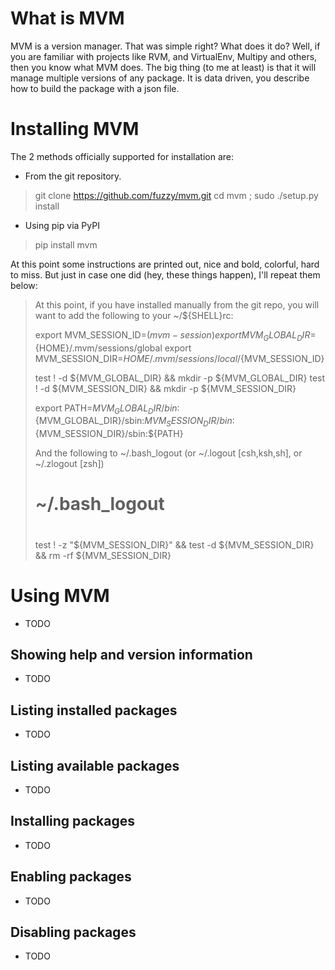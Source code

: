 # What is MVM
MVM is a version manager. That was simple right? What does it do? Well, if you are familiar with projects like RVM, and VirtualEnv, Multipy and others, then you know what MVM does. The big thing (to me at least) is that it will manage multiple versions of any package. It is data driven, you describe how to build the package with a json file.

# Installing MVM

The 2 methods officially supported for installation are:
* From the git repository.

> git clone https://github.com/fuzzy/mvm.git
> cd mvm ; sudo ./setup.py install

* Using pip via PyPI

> pip install mvm

At this point some instructions are printed out, nice and bold, colorful, hard to miss. But just in case one did (hey, these things happen), I'll repeat them below:

> At this point, if you have installed manually
> from the git repo, you will want to
> add the following to your ~/${SHELL}rc:
>
> export MVM_SESSION_ID=$(mvm-session)
> export MVM_GLOBAL_DIR=${HOME}/.mvm/sessions/global
> export MVM_SESSION_DIR=${HOME}/.mvm/sessions/local/${MVM_SESSION_ID}
>
> test ! -d ${MVM_GLOBAL_DIR} && mkdir -p ${MVM_GLOBAL_DIR}
> test ! -d ${MVM_SESSION_DIR} && mkdir -p ${MVM_SESSION_DIR}
>
> export PATH=${MVM_GLOBAL_DIR}/bin:${MVM_GLOBAL_DIR}/sbin:${MVM_SESSION_DIR}/bin:${MVM_SESSION_DIR}/sbin:${PATH}
>
> And the following to ~/.bash_logout
> (or ~/.logout [csh,ksh,sh], or ~/.zlogout [zsh])
>
> #
> # ~/.bash_logout
> #
> test ! -z "${MVM_SESSION_DIR}" && test -d ${MVM_SESSION_DIR} && rm -rf ${MVM_SESSION_DIR}
>


# Using MVM

* TODO

## Showing help and version information

* TODO

## Listing installed packages

* TODO

## Listing available packages

* TODO

## Installing packages

* TODO

## Enabling packages

* TODO

## Disabling packages

* TODO
